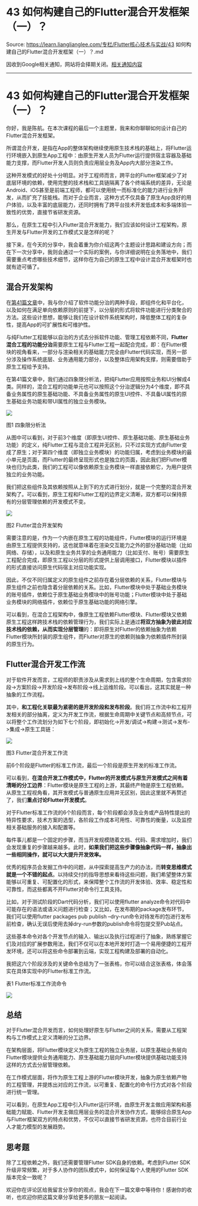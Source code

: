 # 43 如何构建自己的Flutter混合开发框架（一）？ 

Source: https://learn.lianglianglee.com/专栏/Flutter核心技术与实战/43 如何构建自己的Flutter混合开发框架（一）？.md

因收到Google相关通知，网站将会择期关闭。[相关通知内容](https://lumendatabase.org/notices/44265620)

---

# 43 如何构建自己的Flutter混合开发框架（一）？

你好，我是陈航。在本次课程的最后一个主题里，我来和你聊聊如何设计自己的Flutter混合开发框架。

所谓混合开发，是指在App的整体架构继续使用原生技术栈的基础上，将Flutter运行环境嵌入到原生App工程中：由原生开发人员为Flutter运行提供宿主容器及基础能力支撑，而Flutter开发人员则负责应用层业务及App内大部分渲染工作。

这种开发模式的好处十分明显。对于工程师而言，跨平台的Flutter框架减少了对底层环境的依赖，使用完整的技术栈和工具链隔离了各个终端系统的差异，无论是Android、iOS甚至是前端工程师，都可以使用统一而标准化的能力进行业务开发，从而扩充了技能栈。而对于企业而言，这种方式不仅具备了原生App良好的用户体验，以及丰富的底层能力，还同时拥有了跨平台技术开发低成本和多端体验一致性的优势，直接节省研发资源。

那么，在原生工程中引入Flutter混合开发能力，我们应该如何设计工程架构，原生开发与Flutter开发的工作模式又是怎样的呢？

接下来，在今天的分享中，我会着重为你介绍这两个主题设计思路和建设方向；而在下一次分享中，我则会通过一个实际的案例，与你详细说明在业务落地中，我们需要重点考虑哪些技术细节，这样你在为自己的原生工程中设计混合开发框架时也就有迹可循了。

## 混合开发架构

在[第41篇文章](https://time.geekbang.org/column/article/144121)中，我与你介绍了软件功能分治的两种手段，即组件化和平台化，以及如何在满足单向依赖原则的前提下，以分层的形式将软件功能进行分类聚合的方法。这些设计思想，能够让我们在设计软件系统架构时，降低整体工程的复杂性，提高App的可扩展性和可维护性。

与纯Flutter工程能够以自治的方式去分拆软件功能、管理工程依赖不同，**Flutter混合工程的功能分治**需要原生工程与Flutter工程一起配合完成，即：在Flutter模块的视角看来，一部分与渲染相关的基础能力完全由Flutter代码实现，而另一部分涉及操作系统底层、业务通用能力部分，以及整体应用架构支撑，则需要借助于原生工程给予支持。

在第41篇文章中，我们通过四象限分析法，把纯Flutter应用按照业务和UI分解成4类。同样的，混合工程的功能单元也可以按照这个分治逻辑分为4个维度，即不具备业务属性的原生基础功能、不具备业务属性的原生UI控件、不具备UI属性的原生基础业务功能和带UI属性的独立业务模块。

![](assets/3f02642552f04398ae5b2347ef83c5e6.jpg)

图1 四象限分析法

从图中可以看到，对于前3个维度（即原生UI控件、原生基础功能、原生基础业务功能）的定义，纯Flutter工程与混合工程并无区别，只不过实现方式由Flutter变成了原生；对于第四个维度（即独立业务模块）的功能归属，考虑到业务模块的最小单元是页面，而Flutter的最终呈现形式也是独立的页面，因此我们把Flutter模块也归为此类，我们的工程可以像依赖原生业务模块一样直接依赖它，为用户提供独立的业务功能。

我们把这些组件及其依赖按照从上到下的方式进行划分，就是一个完整的混合开发架构了。可以看到，原生工程和Flutter工程的边界定义清晰，双方都可以保持原有的分层管理依赖的开发模式不变。

![](assets/ef1746b2a85c4aee91f0e907356f83f0.jpg)

图2 Flutter混合开发架构

需要注意的是，作为一个内嵌在原生工程的功能组件，Flutter模块的运行环境是由原生工程提供支持的，这也就意味着在渲染交互能力之外的部分基础功能（比如网络、存储），以及和原生业务共享的业务通用能力（比如支付、账号）需要原生工程配合完成，即原生工程以分层的形式提供上层调用接口，Flutter模块以插件的形式直接访问原生代码宿主对应功能实现。

因此，不仅不同归属定义的原生组件之前存在着分层依赖的关系，Flutter模块与原生组件之前也隐含着分层依赖的关系。比如，Flutter模块中处于基础业务模块的账号插件，依赖位于原生基础业务模块中的账号功能；Flutter模块中处于基础业务模块的网络插件，依赖位于原生基础功能的网络引擎。

可以看到，在混合工程架构中，像原生工程依赖Flutter模块、Flutter模块又依赖原生工程这样跨技术栈的依赖管理行为，我们实际上是通过**将双方抽象为彼此对应技术栈的依赖，从而实现分层管理**的：即将原生对Flutter的依赖抽象为依赖Flutter模块所封装的原生组件，而Flutter对原生的依赖则抽象为依赖插件所封装的原生行为。

## Flutter混合开发工作流

对于软件开发而言，工程师的职责涉及从需求到上线的整个生命周期，包含需求阶段->方案阶段->开发阶段->发布阶段->线上运维阶段。可以看出，这其实就是一种抽象的工作流程。

其中，**和工程化关联最为紧密的是开发阶段和发布阶段**。我们将工作流中和工程开发相关的部分抽离，定义为开发工作流，根据生命周期中关键节点和高频节点，可以将整个工作流划分为如下七个阶段，即初始化->开发/调试->构建->测试->发布->集成->原生工具链：

![](assets/32ebcf0f0f944fb78eb7c672f98a7afe.jpg)

图3 Flutter混合开发工作流

前6个阶段是Flutter的标准工作流，最后一个阶段是原生开发的标准工作流。

可以看到，**在混合开发工作模式中，Flutter的开发模式与原生开发模式之间有着清晰的分工边界**：Flutter模块是原生工程的上游，其最终产物是原生工程依赖。从原生工程视角看，其开发模式与普通原生应用并无区别，因此这里就不再赘述了，我们**重点讨论Flutter开发模式**。

对于Flutter标准工作流的6个阶段而言，每个阶段都会涉及业务或产品特性提出的特异性要求，技术方案的选型，各阶段工作成本可用性、可靠性的衡量，以及监控相关基础服务的接入和配置等。

每件事儿都是一个固定的步骤，而当开发规模随着文档、代码、需求增加时，我们会发现重复的步骤越来越多。此时，**如果我们把这些步骤像抽象代码一样，抽象出一些相同操作，就可以大大提升开发效率。**

优秀的程序员会发掘工作中的问题，从中探索提高生产力的办法，而**转变思维模式就是一个不错的起点**。以持续交付的指导思想来看待这些问题，我们希望整体方案能够以可重复、可配置化的形式，来保障整个工作流的开发体验、效率、稳定性和可靠性，而这些都离不开Flutter对命令行工具支持。

比如，对于测试阶段的Dart代码分析，我们可以使用flutter analyze命令对代码中可能存在的语法或语义问题进行检查；又比如，在发布期的package发布环节，我们可以使用flutter packages pub publish –dry-run命令对待发布的包进行发布前检查，确认无误后使用去掉dry-run参数的publish命令将包提交至Pub站点。

这些基本命令对各个开发节点的输入、输出以及执行过程进行了抽象，熟练掌握它们及对应的扩展参数用法，我们不仅可以在本地开发时打造一个易用便捷的工程开发环境，还可以将这些命令部署到云端，实现工程构建及部署的自动化。

我把这六个阶段涉及的关键命令总结为了一张表格，你可以结合这张表格，体会落实在具体实现中的Flutter标准工作流。

表1 Flutter标准工作流命令

![](assets/0bdc4d0a780b45ff9bcef8ed2b44d80e.jpg)

## 总结

对于Flutter混合开发而言，如何处理好原生与Flutter之间的关系，需要从工程架构与工作模式上定义清晰的分工边界。

在架构层面，将Flutter模块定义为原生工程的独立业务层，以原生基础业务层向Flutter模块提供业务通用能力、原生基础能力层向Flutter模块提供基础功能支持这样的方式去分层管理依赖。

在工作模式层面，将作为原生工程上游的Flutter模块开发，抽象为原生依赖产物的工程管理，并提炼出对应的工作流，以可重复、配置化的命令行方式对各个阶段进行统一管理。

可以看到，在原生App工程中引入Flutter运行环境，由原生开发主做应用架构和基础能力赋能、Flutter开发主做应用层业务的混合开发协作方式，能够综合原生App与Flutter框架双方的特点和优势，不仅可以直接节省研发资源，也符合目前行业人才能力模型的发展趋势。

## 思考题

除了工程依赖之外，我们还需要管理Flutter SDK自身的依赖。考虑到Flutter SDK升级非常频繁，对于多人协作的团队模式中，如何保证每个人使用的Flutter SDK版本完全一致呢？

欢迎你在评论区给我留言分享你的观点，我会在下一篇文章中等待你！感谢你的收听，也欢迎你把这篇文章分享给更多的朋友一起阅读。